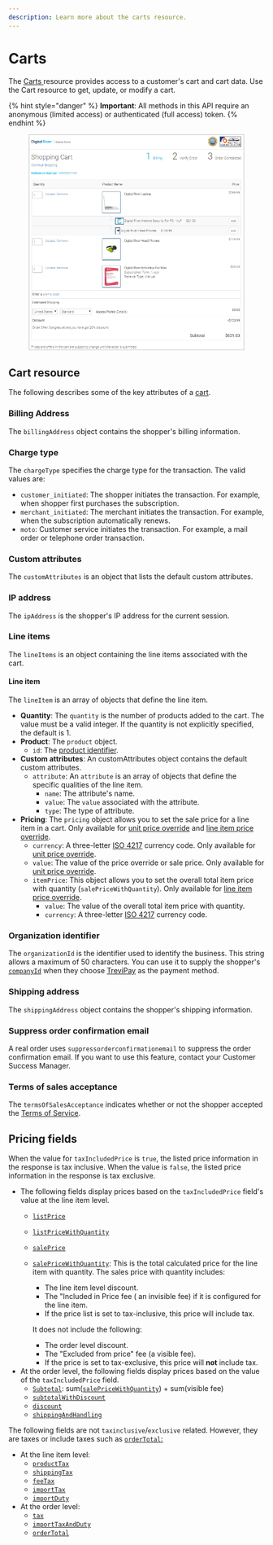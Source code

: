 ```yaml
---
description: Learn more about the carts resource.
---
```


# Carts

The [Carts ](https://www.digitalriver.com/docs/commerce-shopper-api/#tag/Carts)resource provides access to a customer's cart and cart data. Use the Cart resource to get, update, or modify a cart.

{% hint style="danger" %}
**Important**: All methods in this API require an anonymous (limited access) or authenticated (full access) token.
{% endhint %}

<div align="left">

<figure><img src="../../../.gitbook/assets/2a56cbc-Digital_River_Demo_Online_Store_Checkout_cart.png" alt=""><figcaption></figcaption></figure>

</div>

## Cart resource

The following describes some of the key attributes of a [cart](https://www.digitalriver.com/docs/commerce-shopper-api/#tag/Carts/paths/\~1v1\~1shoppers\~1me\~1carts\~1active/post).

### Billing Address

The `billingAddress` object contains the shopper's billing information.

### Charge type

The `chargeType` specifies the charge type for the transaction. The valid values are:

* `customer_initiated`: The shopper initiates the transaction. For example, when shopper first purchases the subscription.
* `merchant_initiated`: The merchant initiates the transaction. For example, when the subscription automatically renews.
* `moto`: Customer service initiates the transaction. For example, a mail order or telephone order transaction.

### Custom attributes

The `customAttributes` is an object that lists the default custom attributes.

### IP address

The `ipAddress` is the shopper's IP address for the current session.

### Line items

The `lineItems` is an object containing the line items associated with the cart.

#### Line item

The `lineItem` is an array of objects that define the line item.

* **Quantity**: The `quantity` is the number of products added to the cart. The value must be a valid integer. If the quantity is not explicitly specified, the default is 1.
* **Product**: The `product` object.
  * `id`: The [product identifier](../../common-shoppers-and-admin-apis-reference/product-identifier.md).
* **Custom attributes**: An customAttributes object contains the default custom attributes.
  * `attribute`: An `attribute` is an array of objects that define the specific qualities of the line item.
    * `name`:  The attribute's name.
    * `value`:  The `value` associated with the attribute.
    * `type`: The type of attribute.
* **Pricing**: The `pricing` object allows you to set the sale price for a line item in a cart. Only available for [unit price override](https://www.digitalriver.com/docs/commerce-shopper-api/#tag/Price-override) and [line item price override](https://www.digitalriver.com/docs/commerce-shopper-api/#tag/Price-override/paths/\~1v1\~1shoppers\~1me\~1carts\~1active%20\(line%20Item%20price\)/post).
  * `currency`: A three-letter [ISO 4217](https://www.xe.com/iso4217.php) currency code. Only available for [unit price override](https://www.digitalriver.com/docs/commerce-shopper-api/#tag/Price-override).
  * `value`: The value of the price override or sale price. Only available for [unit price override](https://www.digitalriver.com/docs/commerce-shopper-api/#tag/Price-override).
  * `itemPrice`: This object allows you to set the overall total item price with quantity (`salePriceWithQuantity`). Only available for [line item price override](https://www.digitalriver.com/docs/commerce-shopper-api/#tag/Price-override/paths/\~1v1\~1shoppers\~1me\~1carts\~1active%20\(line%20Item%20price\)/post).
    * `value`: The value of the overall total item price with quantity.&#x20;
    * `currency`: A three-letter [ISO 4217](https://www.xe.com/iso4217.php) currency code.&#x20;

### Organization identifier

The `organizationId` is the identifier used to identify the business. This string allows a maximum of 50 characters. You can use it to supply the shopper's [`companyId`](./#company-identifier) when they choose [TreviPay](../../../payments/supported-payment-methods/trevipay.md) as the payment method.

### Shipping address

The `shippingAddress` object contains the shopper's shipping information.

### Suppress order confirmation email

A real order uses `suppressorderconfirmationemail` to suppress the order confirmation email. If you want to use this feature, contact your Customer Success Manager.

### Terms of sales acceptance

The `termsOfSalesAcceptance` indicates whether or not the shopper accepted the [Terms of Service](../../../shopper-apis/cart/creating-or-updating-a-cart/terms-of-sale-acceptance.md).

## Pricing fields

When the value for `taxIncludedPrice` is `true`, the listed price information in the response is tax inclusive. When the value is `false`, the listed price information in the response is tax exclusive.

* The following fields display prices based on the `taxIncludedPrice` field's value at the line item level.
  * [`listPrice`](pricing.md#list-price)
  * [`listPriceWithQuantity`](pricing.md#list-price-with-quantity)
  * [`salePrice`](pricing.md#sale-price)
  *   [`salePriceWithQuantity`](pricing.md#sales-price-with-quantity): This is the total calculated price for the line item with quantity. The sales price with quantity includes:

      * The line item level discount.
      * The "Included in Price fee ( an invisible fee) if it is configured for the line item.
      * If the price list is set to tax-inclusive, this price will include tax.

      It does not include the following:

      * The order level discount.
      * The "Excluded from price" fee (a visible fee).
      * If the price is set to tax-exclusive, this price will **not** include tax.
* At the order level, the following fields display prices based on the value of the `taxIncludedPrice` field.
  * [`Subtotal`](pricing.md#subtotal): sum([`salePriceWithQuantity`](pricing.md#sales-price-with-quantity)) + sum(visible fee)
  * [`subtotalWithDiscount`](pricing.md#subtotal-with-discount)
  * [`discount`](pricing.md#discount)
  * [`shippingAndHandling`](pricing.md#shipping-and-handling)

The following fields are not `taxinclusive`/`exclusive` related. However, they are taxes or include taxes such as [`orderTotal`:](pricing.md#order-total)

* At the line item level:
  * [`productTax`](pricing.md#product-tax)
  * [`shippingTax`](pricing.md#shipping-tax)
  * [`feeTax`](pricing.md#fee-tax)
  * [`importTax`](pricing.md#import-tax)
  * [`importDuty`](pricing.md#import-duty)
* At the order level:
  * [`tax`](pricing.md#tax)
  * [`importTaxAndDuty`](pricing.md#import-tax-and-duty)
  * [`orderTotal`](pricing.md#order-total)
